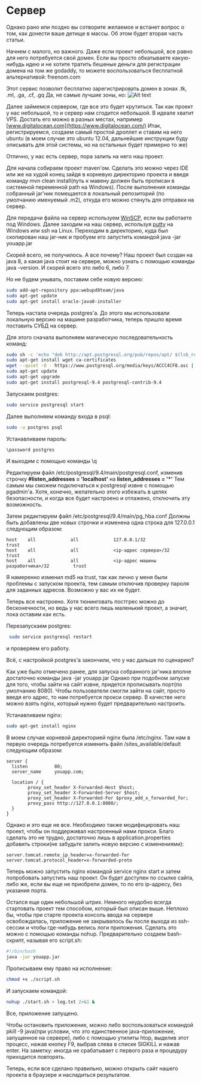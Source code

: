 # Сервер

Однако рано или поздно вы сотворите желаемое и встанет вопрос о том, как донести ваше детище в массы. Об этом будет вторая часть статьи.

Начнем с малого, но важного.
Даже если проект небольшой, все равно для него потребуется свой домен. Если вы просто обкатываете какую-нибудь идею и не хотите тратить бешеные деньги для регистрации домена на том же godaddy, то можете воспользоваться бесплатной альтернативой: freenom.com

Этот сервис позволит бесплатно зарегистрировать домен в зонах .tk, .ml, .ga, .cf, .gq
Да, не самые лучшие зоны, но:
![Alt text](https://habrastorage.org/files/cc9/12c/8cd/cc912c8cde8246e799f3d89a2f22a9ac.jpeg)

Далее займемся сервером, где все это будет крутиться. Так как проект у нас небольшой, то и сервер нам сгодится небольшой. В идеале хватит VPS. Достать его можно в разных местах, например [www.digitalocean.com](https://www.digitalocean.com/)
Итак, регистрируемся, создаем самый простой дроплет и ставим на него ubuntu (в моем случае это ubuntu 12.04, дальнейшие инструкции буду описывать для этой системы, но на остальных будет примерно то же)

Отлично, у нас есть сервер, пора залить на него наш проект. 

Для начала собираем проект maven'ом. Сделать это можно через IDE или же на худой конец зайдя в корневую директорию проекта и введя команду mvn clean install(путь к мавену должен быть прописан в системной переменной path на Windows). После выполнения команды собранный jar'ник помещается в локальный репозиторий (по умолчанию именуемый .m2), откуда его можно стянуть для отправки на сервер.

Для передачи файла на сервер используем [WinSCP](http://winscp.net/eng/download.php), если вы работаете под Windows.
Далее заходим на наш сервер, используя [putty](http://the.earth.li/~sgtatham/putty/latest/x86/putty.exe) на Windows или ssh на Linux.
Переходим в директорию, куда был скопирован наш jar-ник и пробуем его запустить командой java -jar youapp.jar

Скорей всего, не получилось. А все почему? Наш проект был создан на java 8, а какая java стоит на сервере, можно узнать с помощью команды java -version. И скорей всего это либо 6, либо 7.

Но не будем унывать, поставим себе новую версию:
```bash
sudo add-apt-repository ppa:webupd8team/java
sudo apt-get update
sudo apt-get install oracle-java8-installer
```
Теперь настала очередь postgres'а. До этого мы использовали локальную версию на машине разработчика, теперь пришло время поставить СУБД на сервер.

Для этого сначала выполняем магическую последовательность команд:
```bash
sudo sh -c 'echo "deb http://apt.postgresql.org/pub/repos/apt/ $(lsb_release -cs)-pgdg main" > /etc/apt/sources.list.d/pgdg.list'
sudo apt-get install wget ca-certificates
wget --quiet -O - https://www.postgresql.org/media/keys/ACCC4CF8.asc | sudo apt-key add -
sudo apt-get update
sudo apt-get upgrade
sudo apt-get install postgresql-9.4 postgresql-contrib-9.4
```
Запускаем postgres: 
```bash
sudo service postgresql start
```
Далее выполняем команду входа в psql:
```bash
sudo -u postgres psql
```
Устанавливаем пароль:
```bash
\password postgres
```
И выходим c помощью команды \q

Редактируем файл /etc/postgresql/9.4/main/postgresql.conf, изменив строчку **#listen_addresses = 'localhost'** на **listen_addresses = '*'**
Тем самым мы сможем подключаться к postgresql извне с помощью pgadmin'а. Хотя, конечно, желательно этого избежать в целях безопасности, и когда все будет настроено и отлажено, отключить эту возможность.

Затем редактируем файл /etc/postgresql/9.4/main/pg_hba.conf
Должны быть добавлены две новых строчки и изменена одна строка для 127.0.0.1 следующим образом:
```text
host    all             all             127.0.0.1/32                                                  trust
host    all             all             <ip-адрес сервера>/32                                trust
host    all             all             <ip-адрес машины разработчика>/32         trust
```
Я намеренно изменил md5 на trust, так как лично у меня были проблемы с запуском проекта, тем самым отключив проверку пароля для заданных адресов. Возможно у вас их не будет.

Теперь все настроено. Хотя тюнинговать постгрес можно до бесконечности, но ведь у нас всего лишь маленький проект, а значит, пока оставим как есть.

Перезапускаем postgres:
```bash
 sudo service postgresql restart
```
и проверяем его работу.

Всё, с настройкой postgres'а закончили, что у нас дальше по сценарию?

Как уже было отмечено ранее, для запуска собранного jar'ника вполне достаточно команды java -jar youapp.jar
Однако при подобном запуске для того, чтобы зайти на сайт извне, придется прописывать порт(по умолчанию 8080). Чтобы пользователи смогли зайти на сайт, просто введя его адрес, то нам потребуется прокси сервер. В качестве него можно взять nginx, который нужно будет предварительно настроить.

Устанавливаем nginx: 
```bash
sudo apt-get install nginx
```
В моем случае корневой директорией nginx была /etc/nginx. Там нам в первую очередь потребуется изменить файл /sites_available/default следующим образом:
```
server {
  listen          80;
  server_name     youapp.com;
 
  location / {
        proxy_set_header X-Forwarded-Host $host;
        proxy_set_header X-Forwarded-Server $host;
        proxy_set_header X-Forwarded-For $proxy_add_x_forwarded_for;
        proxy_pass http://127.0.0.1:8080/;
  }
}
```
Однако и это еще не все. Необходимо также модифицировать наш проект, чтобы он поддерживал настроенный нами прокси. Благо сделать это не трудно, достаточно лишь в application.properties добавить строки(не забудьте залить новую версию с изменениями):
```
server.tomcat.remote_ip_header=x-forwarded-for
server.tomcat.protocol_header=x-forwarded-proto
```
Теперь можно запустить nginx командой service nginx start и затем попробовать запустить наш проект. Он будет доступен по ссылке сайта, либо же, если вы еще не приобрели домен, то по его ip-адресу, без указания порта.

Остался еще один небольшой штрих. Немного неудобно всегда стартовать проект тем способом, который был описан выше. Неплохо бы, чтобы при старте проекта консоль ввода на сервере освобождалась, приложение не закрывалось бы после выхода из ssh-сессии и чтобы где-нибудь велись логи приложения. Сделать это можно с помощью команды nohup. Предварительно создаем bash-скрипт, называя его script.sh:
```bash
#!/bin/bash
java -jar youapp.jar
```
Прописываем ему право на исполнение: 
```bash
chmod +x ./script.sh
```
И запускаем командой: 
```bash
nohup ./start.sh > log.txt 2>&1 &
```
Все, приложение запущено.

Чтобы остановить приложение, можно либо воспользоваться командой pkill -9 java(при условии, что это единственное java-приложение, запущенное на сервере), либо с помощью утилиты htop, выделив этот процесс, нажав кнопку F9, выбрав слева в списке SIGKILL и нажав enter. На заметку: иногда не срабатывает с первого раза и процедуру приходится повторять.

Теперь, если все сделано правильно, можно открыть сайт нашего проекта в браузере и насладиться результатом.
